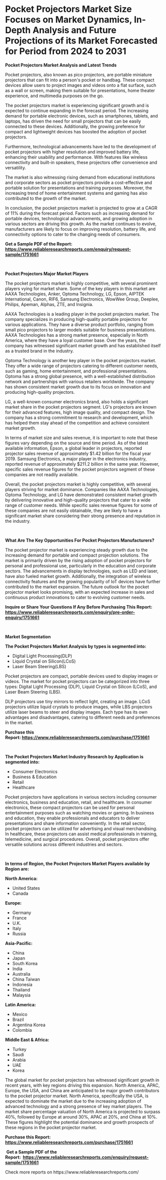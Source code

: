 <p><h1>Pocket Projectors Market Size Focuses on Market Dynamics, In-Depth Analysis and Future Projections of its Market Forecasted for Period from 2024 to 2031</h1></p><p><strong>Pocket Projectors Market Analysis and Latest Trends</strong></p>
<p><p>Pocket projectors, also known as pico projectors, are portable miniature projectors that can fit into a person's pocket or handbag. These compact devices allow users to project images and videos onto a flat surface, such as a wall or screen, making them suitable for presentations, home theater experience, and multimedia purposes on the go.</p><p>The pocket projectors market is experiencing significant growth and is expected to continue expanding in the forecast period. The increasing demand for portable electronic devices, such as smartphones, tablets, and laptops, has driven the need for small projectors that can be easily connected to these devices. Additionally, the growing preference for compact and lightweight devices has boosted the adoption of pocket projectors.</p><p>Furthermore, technological advancements have led to the development of pocket projectors with higher resolution and improved battery life, enhancing their usability and performance. With features like wireless connectivity and built-in speakers, these projectors offer convenience and versatility.</p><p>The market is also witnessing rising demand from educational institutions and corporate sectors as pocket projectors provide a cost-effective and portable solution for presentations and training purposes. Moreover, the increasing trend of home entertainment systems and gaming has also contributed to the growth of the market.</p><p>In conclusion, the pocket projectors market is projected to grow at a CAGR of 11% during the forecast period. Factors such as increasing demand for portable devices, technological advancements, and growing adoption in various sectors are driving this growth. As the market continues to evolve, manufacturers are likely to focus on improving resolution, battery life, and connectivity options to cater to the changing needs of consumers.</p></p>
<p><strong>Get a Sample PDF of the Report:&nbsp; <a href="https://www.reliableresearchreports.com/enquiry/request-sample/1751661">https://www.reliableresearchreports.com/enquiry/request-sample/1751661</a></strong></p>
<p>&nbsp;</p>
<p><strong>Pocket Projectors Major Market Players</strong></p>
<p><p>The pocket projectors market is highly competitive, with several prominent players vying for market share. Some of the key players in this market are AAXA Technologies, Anker, Optoma Technology, LG, Epson, AIPTEK International, Canon, RIF6, Samsung Electronics, WowWee Group, Deeplee, Philips, Apeman, Alphas, ZTE, and Insignia.</p><p>AAXA Technologies is a leading player in the pocket projectors market. The company specializes in producing high-quality portable projectors for various applications. They have a diverse product portfolio, ranging from small pico projectors to larger models suitable for business presentations. AAXA Technologies has a strong market presence, especially in North America, where they have a loyal customer base. Over the years, the company has witnessed significant market growth and has established itself as a trusted brand in the industry.</p><p>Optoma Technology is another key player in the pocket projectors market. They offer a wide range of projectors catering to different customer needs, such as gaming, home entertainment, and professional presentations. Optoma has a strong global presence, with a well-established distribution network and partnerships with various retailers worldwide. The company has shown consistent market growth due to its focus on innovation and producing high-quality projectors.</p><p>LG, a well-known consumer electronics brand, also holds a significant market share in the pocket projectors segment. LG's projectors are known for their advanced features, high image quality, and compact design. The company has a strong commitment to research and development, which has helped them stay ahead of the competition and achieve consistent market growth.</p><p>In terms of market size and sales revenue, it is important to note that these figures vary depending on the source and time period. As of the latest available information, Epson, a global leader in projectors, reported projector sales revenue of approximately $1.42 billion for the fiscal year 2019. Samsung Electronics, a major player in the electronics industry, reported revenue of approximately $211.2 billion in the same year. However, specific sales revenue figures for the pocket projectors segment of these companies are not readily available.</p><p>Overall, the pocket projectors market is highly competitive, with several players striving for market dominance. Companies like AAXA Technologies, Optoma Technology, and LG have demonstrated consistent market growth by delivering innovative and high-quality projectors that cater to a wide range of customer needs. While specific sales revenue figures for some of these companies are not easily obtainable, they are likely to have a significant market share considering their strong presence and reputation in the industry.</p></p>
<p>&nbsp;</p>
<p><strong>What Are The Key Opportunities For Pocket Projectors Manufacturers?</strong></p>
<p><p>The pocket projector market is experiencing steady growth due to the increasing demand for portable and compact projection solutions. The market is primarily driven by the rising adoption of pocket projectors for personal and professional use, particularly in the education and corporate sectors. The advancements in display technologies, such as LED and laser, have also fueled market growth. Additionally, the integration of wireless connectivity features and the growing popularity of IoT devices have further contributed to the market expansion. The future outlook for the pocket projector market looks promising, with an expected increase in sales and continuous product innovations to cater to evolving customer needs.</p></p>
<p><strong>Inquire or Share Your Questions If Any Before Purchasing This Report: <a href="https://www.reliableresearchreports.com/enquiry/pre-order-enquiry/1751661">https://www.reliableresearchreports.com/enquiry/pre-order-enquiry/1751661</a></strong></p>
<p>&nbsp;</p>
<p><strong>Market Segmentation</strong></p>
<p><strong>The Pocket Projectors Market Analysis by types is segmented into:</strong></p>
<p><ul><li>Digital Light Processing(DLP)</li><li>Liquid Crystal on Silicon(LCoS)</li><li>Laser Beam Steering(LBS)</li></ul></p>
<p><p>Pocket projectors are compact, portable devices used to display images or videos. The market for pocket projectors can be categorized into three types: Digital Light Processing (DLP), Liquid Crystal on Silicon (LCoS), and Laser Beam Steering (LBS). </p><p>DLP projectors use tiny mirrors to reflect light, creating an image. LCoS projectors utilize liquid crystals to produce images, while LBS projectors utilize laser beams to steer and display images. Each type has its own advantages and disadvantages, catering to different needs and preferences in the market.</p></p>
<p><strong>Purchase this Report:&nbsp;<a href="https://www.reliableresearchreports.com/purchase/1751661">https://www.reliableresearchreports.com/purchase/1751661</a></strong></p>
<p>&nbsp;</p>
<p><strong>The Pocket Projectors Market Industry Research by Application is segmented into:</strong></p>
<p><ul><li>Consumer Electronics</li><li>Business & Education</li><li>Retail</li><li>Healthcare</li></ul></p>
<p><p>Pocket projectors have applications in various sectors including consumer electronics, business and education, retail, and healthcare. In consumer electronics, these compact projectors can be used for personal entertainment purposes such as watching movies or gaming. In business and education, they enable professionals and educators to deliver presentations and share information conveniently. In the retail sector, pocket projectors can be utilized for advertising and visual merchandising. In healthcare, these projectors can assist medical professionals in training, telemedicine, and surgical procedures. Overall, pocket projectors offer versatile solutions across different industries and sectors.</p></p>
<p>&nbsp;</p>
<p><strong>In terms of Region, the Pocket Projectors Market Players available by Region are:</strong></p>
<p>
    <p> <strong> North America: </strong>
        <ul>
            <li>United States</li>
            <li>Canada</li>
        </ul>
        </p> 
    <p> <strong> Europe: </strong>
        <ul>
            <li>Germany</li>
            <li>France</li>
            <li>U.K.</li>
            <li>Italy</li>
            <li>Russia</li>
        </ul>
        </p> 
    <p> <strong> Asia-Pacific: </strong>
        <ul>
            <li>China</li>
            <li>Japan</li>
            <li>South Korea</li>
            <li>India</li>
            <li>Australia</li>
            <li>China Taiwan</li>
            <li>Indonesia</li>
            <li>Thailand</li>
            <li>Malaysia</li>
        </ul>
        </p> 
    <p> <strong> Latin America: </strong>
        <ul>
            <li>Mexico</li>
            <li>Brazil</li>
            <li>Argentina Korea</li>
            <li>Colombia</li>
        </ul>
        </p> 
    <p> <strong> Middle East & Africa: </strong>
        <ul>
            <li>Turkey</li>
            <li>Saudi</li>
            <li>Arabia</li>
            <li>UAE</li>
            <li>Korea</li>
        </ul>
    </p>
    </p>
<p><p>The global market for pocket projectors has witnessed significant growth in recent years, with key regions driving this expansion. North America, APAC, Europe, the USA, and China are anticipated to be major growth contributors to the pocket projector market. North America, specifically the USA, is expected to dominate the market due to the increasing adoption of advanced technology and a strong presence of key market players. The market share percentage valuation of North America is projected to surpass 40%, followed by Europe at around 30%, APAC at 20%, and China at 10%. These figures highlight the potential dominance and growth prospects of these regions in the pocket projector market.</p></p>
<p><strong>Purchase this Report: <a href="https://www.reliableresearchreports.com/purchase/1751661">https://www.reliableresearchreports.com/purchase/1751661</a></strong></p>
<p>&nbsp;<strong>Get a Sample PDF of the Report:&nbsp;&nbsp;<a href="https://www.reliableresearchreports.com/enquiry/request-sample/1751661">https://www.reliableresearchreports.com/enquiry/request-sample/1751661</a></strong></p>
<p><strong></strong></p>
<p>Check more reports on https://www.reliableresearchreports.com/</p>